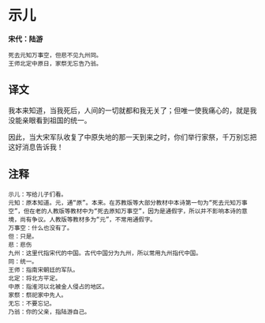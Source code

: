示儿
==
**宋代：陆游**

    死去元知万事空，但悲不见九州同。
    王师北定中原日，家祭无忘告乃翁。

译文
--
我本来知道，当我死后，人间的一切就都和我无关了；但唯一使我痛心的，就是我没能亲眼看到祖国的统一。

因此，当大宋军队收复了中原失地的那一天到来之时，你们举行家祭，千万别忘把这好消息告诉我！

注释
--
    示儿：写给儿子们看。
    元知：原本知道。元，通“原”。本来。在苏教版等大部分教材中本诗第一句为“死去元知万事空”，但在老的人教版等教材中为“死去原知万事空”，因为是通假字，所以并不影响本诗的意境，尚有争议。人教版等教材多为“元”，不常用通假字。
    万事空：什么也没有了。
    但：只是。
    悲：悲伤
    九州：这里代指宋代的中国。古代中国分为九州，所以常用九州指代中国。
    同：统一。
    王师：指南宋朝廷的军队。
    北定：将北方平定。
    中原：指淮河以北被金人侵占的地区。
    家祭：祭祀家中先人。
    无忘：不要忘记。
    乃翁：你的父亲，指陆游自己。